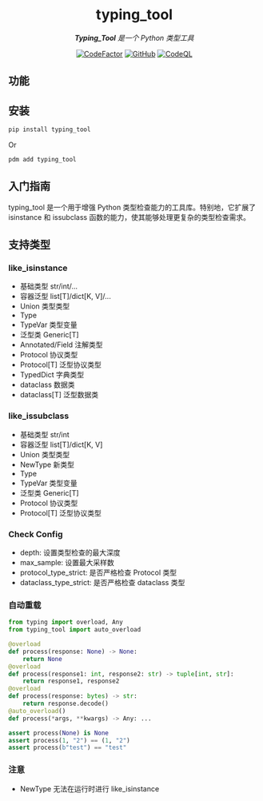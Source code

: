 <div align="center">

# typing_tool

_**Typing_Tool** 是一个 Python 类型工具_


 [![CodeFactor](https://www.codefactor.io/repository/github/lacia-hIE/typing_tool/badge)](https://www.codefactor.io/repository/github/lacia-hIE/typing_tool)
 [![GitHub](https://img.shields.io/github/license/lacia-hIE/typing_tool)](https://github.com/lacia-hIE/typing_tool/blob/master/LICENSE)
 [![CodeQL](https://github.com/lacia-hIE/typing_tool/workflows/CodeQL/badge.svg)](https://github.com/lacia-hIE/typing_tool/blob/master/.github/workflows/codeql.yml)

</div>

## 功能



## 安装

```sh
pip install typing_tool
```

Or

```sh
pdm add typing_tool
```

## 入门指南

typing_tool 是一个用于增强 Python 类型检查能力的工具库。特别地，它扩展了 isinstance 和 issubclass 函数的能力，使其能够处理更复杂的类型检查需求。

## 支持类型

### like_isinstance

* 基础类型 str/int/...
* 容器泛型 list[T]/dict[K, V]/...
* Union 类型类型
* Type 
* TypeVar 类型变量
* 泛型类 Generic[T]
* Annotated/Field 注解类型
* Protocol 协议类型
* Protocol[T] 泛型协议类型
* TypedDict 字典类型
* dataclass 数据类
* dataclass[T] 泛型数据类

### like_issubclass

* 基础类型 str/int
* 容器泛型 list[T]/dict[K, V]
* Union 类型类型
* NewType 新类型
* Type 
* TypeVar 类型变量
* 泛型类 Generic[T]
* Protocol 协议类型
* Protocol[T] 泛型协议类型

### Check Config

* depth: 设置类型检查的最大深度
* max_sample: 设置最大采样数
* protocol_type_strict: 是否严格检查 Protocol 类型
* dataclass_type_strict: 是否严格检查 dataclass 类型

### 自动重载

```python
from typing import overload, Any
from typing_tool import auto_overload

@overload
def process(response: None) -> None:
    return None
@overload
def process(response1: int, response2: str) -> tuple[int, str]:
    return response1, response2
@overload
def process(response: bytes) -> str:
    return response.decode()
@auto_overload()
def process(*args, **kwargs) -> Any: ...

assert process(None) is None
assert process(1, "2") == (1, "2")
assert process(b"test") == "test"
```

### 注意

* NewType 无法在运行时进行 like_isinstance
